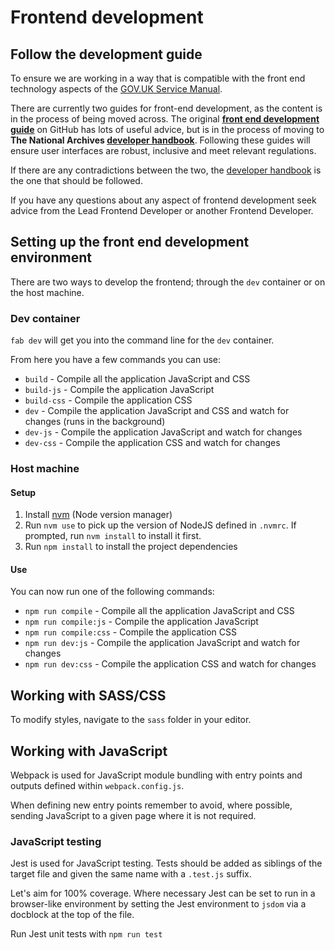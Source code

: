 # Frontend development

## Follow the development guide

To ensure we are working in a way that is compatible with the front end technology aspects of the [GOV.UK Service Manual](https://www.gov.uk/service-manual/technology).

There are currently two guides for front-end development, as the content is in the process of being moved across. The original **[front end development guide](https://github.com/nationalarchives/front-end-development-guide)** on GitHub has lots of useful advice, but is in the process of moving to **The National Archives [developer handbook](https://nationalarchives.github.io/developer-handbook/technology/)**. Following these guides will ensure user interfaces are robust, inclusive and meet relevant regulations.

If there are any contradictions between the two, the [developer handbook](https://nationalarchives.github.io/developer-handbook/technology/) is the one that should be followed.

If you have any questions about any aspect of frontend development seek advice from the Lead Frontend Developer or another Frontend Developer.

## Setting up the front end development environment

There are two ways to develop the frontend; through the `dev` container or on the host machine.

### Dev container

`fab dev` will get you into the command line for the `dev` container.

From here you have a few commands you can use:

- `build` - Compile all the application JavaScript and CSS
- `build-js` - Compile the application JavaScript
- `build-css` - Compile the application CSS
- `dev` - Compile the application JavaScript and CSS and watch for changes (runs in the background)
- `dev-js` - Compile the application JavaScript and watch for changes
- `dev-css` - Compile the application CSS and watch for changes

### Host machine

#### Setup

1. Install [nvm](https://github.com/nvm-sh/nvm) (Node version manager)
1. Run `nvm use` to pick up the version of NodeJS defined in `.nvmrc`. If prompted, run  `nvm install` to install it first.
1. Run `npm install` to install the project dependencies

#### Use

You can now run one of the following commands:

- `npm run compile` - Compile all the application JavaScript and CSS
- `npm run compile:js` - Compile the application JavaScript
- `npm run compile:css` - Compile the application CSS
- `npm run dev:js` - Compile the application JavaScript and watch for changes
- `npm run dev:css` - Compile the application CSS and watch for changes

## Working with SASS/CSS

To modify styles, navigate to the `sass` folder in your editor.

## Working with JavaScript

Webpack is used for JavaScript module bundling with entry points and outputs defined within `webpack.config.js`.

When defining new entry points remember to avoid, where possible, sending JavaScript to a given page where it is not required.

### JavaScript testing

Jest is used for JavaScript testing. Tests should be added as siblings of the target file and given the same name with a `.test.js` suffix.

Let's aim for 100% coverage. Where necessary Jest can be set to run in a browser-like environment by setting the Jest environment to `jsdom` via a docblock at the top of the file.

Run Jest unit tests with `npm run test`

